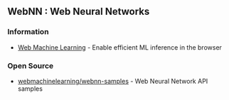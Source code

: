 ## WebNN : Web Neural Networks



### Information 
- [Web Machine Learning](https://webmachinelearning.github.io/) - Enable efficient ML inference in the browser



### Open Source
- [webmachinelearning/webnn-samples](https://github.com/webmachinelearning/webnn-samples) - Web Neural Network API samples
